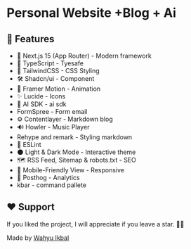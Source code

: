 # Personal Website +Blog + Ai

## 🎉 Features  
- 🚀 Next.js 15 (App Router) - Modern framework
- 📘 TypeScript - Tyesafe
- 🎨 TailwindCSS - CSS Styling
- 🛠️ Shadcn/ui - Component
- 🎥 Framer Motion - Animation
- ✨ Lucide - Icons
- 🤖 AI SDK - ai sdk
- FormSpree - Form email
- ⚙️ Contentlayer - Markdown blog
- 🔊 Howler - Music Player
- Rehype and remark - Styling markdown
- 🧹 ESLint  
- 🌑 Light & Dark Mode - Interactive theme
- 🗺️ RSS Feed, Sitemap & robots.txt - SEO
- 📱 Mobile-Friendly View - Responsive
- 🌟 Posthog - Analytics
- kbar - command pallete


## ❤️ Support

If you liked the project, I will appreciate if you leave a star. 🌟😊

Made by <a href="https://wahyuikbal.web.id">Wahyu Ikbal</a> 